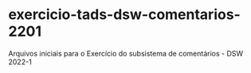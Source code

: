 # exercicio-tads-dsw-comentarios-2201
Arquivos iniciais para o Exercício do subsistema de comentários - DSW 2022-1
